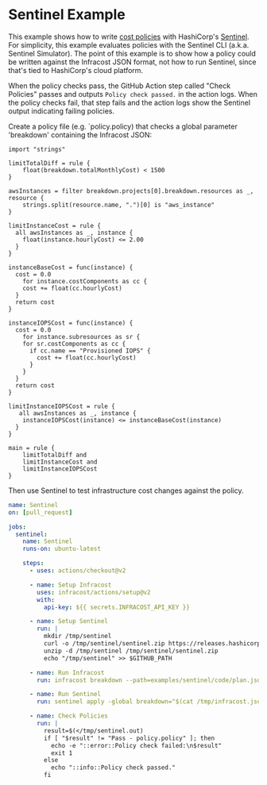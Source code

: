 # Sentinel Example

This example shows how to write [cost policies](https://www.infracost.io/docs/features/cost_policies/) with HashiCorp's [Sentinel](https://www.hashicorp.com/sentinel). For simplicity, this example evaluates policies with the Sentinel CLI (a.k.a. Sentinel Simulator). The point of this example is to show how a policy could be written against the Infracost JSON format, not how to run Sentinel, since that's tied to HashiCorp's cloud platform.

When the policy checks pass, the GitHub Action step called "Check Policies" passes and outputs `Policy check passed.` in the action logs. When the policy checks fail, that step fails and the action logs show the Sentinel output indicating failing policies.

Create a policy file (e.g. `policy.policy) that checks a global parameter 'breakdown' containing the Infracost JSON:
```policy
import "strings"

limitTotalDiff = rule {
    float(breakdown.totalMonthlyCost) < 1500
}

awsInstances = filter breakdown.projects[0].breakdown.resources as _, resource {
	strings.split(resource.name, ".")[0] is "aws_instance"
}

limitInstanceCost = rule {
  all awsInstances as _, instance {
  	float(instance.hourlyCost) <= 2.00
  }
}

instanceBaseCost = func(instance) {
  cost = 0.0
 	for instance.costComponents as cc {
    cost += float(cc.hourlyCost)
  }
  return cost
}

instanceIOPSCost = func(instance) {
  cost = 0.0
 	for instance.subresources as sr {
    for sr.costComponents as cc {
      if cc.name == "Provisioned IOPS" {
        cost += float(cc.hourlyCost)
      }
    }
  }
  return cost
}

limitInstanceIOPSCost = rule {
   all awsInstances as _, instance {
  	instanceIOPSCost(instance) <= instanceBaseCost(instance)
  }
}

main = rule {
    limitTotalDiff and
    limitInstanceCost and
    limitInstanceIOPSCost
}
```

Then use Sentinel to test infrastructure cost changes against the policy.

[//]: <> (BEGIN EXAMPLE)
```yml
name: Sentinel
on: [pull_request]

jobs:
  sentinel:
    name: Sentinel
    runs-on: ubuntu-latest

    steps:
      - uses: actions/checkout@v2

      - name: Setup Infracost
        uses: infracost/actions/setup@v2
        with:
          api-key: ${{ secrets.INFRACOST_API_KEY }}

      - name: Setup Sentinel
        run: |
          mkdir /tmp/sentinel
          curl -o /tmp/sentinel/sentinel.zip https://releases.hashicorp.com/sentinel/0.18.4/sentinel_0.18.4_linux_amd64.zip
          unzip -d /tmp/sentinel /tmp/sentinel/sentinel.zip
          echo "/tmp/sentinel" >> $GITHUB_PATH

      - name: Run Infracost
        run: infracost breakdown --path=examples/sentinel/code/plan.json --format=json --out-file=/tmp/infracost.json

      - name: Run Sentinel
        run: sentinel apply -global breakdown="$(cat /tmp/infracost.json)" examples/sentinel/policy/policy.policy | tee /tmp/sentinel.out

      - name: Check Policies
        run: |
          result=$(</tmp/sentinel.out)
          if [ "$result" != "Pass - policy.policy" ]; then
            echo -e "::error::Policy check failed:\n$result"
            exit 1
          else
            echo "::info::Policy check passed."
          fi
```
[//]: <> (END EXAMPLE)
